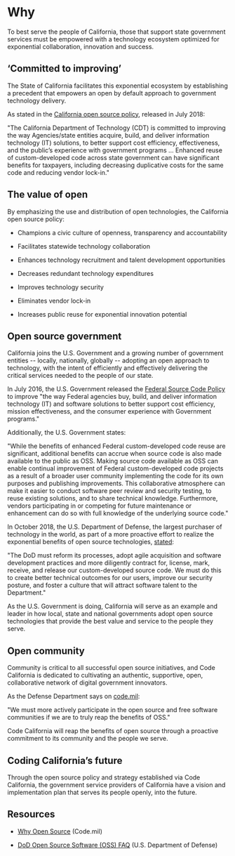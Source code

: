# Why

To best serve the people of California, those that support state government services must be empowered with a technology ecosystem optimized for exponential collaboration, innovation and success.

## ‘Committed to improving’

The State of California facilitates this exponential ecosystem by establishing a precedent that empowers an open by default approach to government technology delivery.

As stated in the [California open source policy](https://www.documents.dgs.ca.gov/sam/SamPrint/new/sam_master/sam_master_File/chap4900/4984.pdf), released in July 2018:

"The California Department of Technology (CDT) is committed to improving the way Agencies/state entities acquire, build, and deliver information technology (IT) solutions, to better support cost efficiency, effectiveness, and the public’s experience with government programs … Enhanced reuse of custom-developed code across state government can have significant benefits for taxpayers, including decreasing duplicative costs for the same code and reducing vendor lock-in."

## The value of open

By emphasizing the use and distribution of open technologies, the California open source policy:

* Champions a civic culture of openness, transparency and accountability

* Facilitates statewide technology collaboration

* Enhances technology recruitment and talent development opportunities

* Decreases redundant technology expenditures

* Improves technology security

* Eliminates vendor lock-in

* Increases public reuse for exponential innovation potential

## Open source government

California joins the U.S. Government and a growing number of government entities -- locally, nationally, globally -- adopting an open approach to technology, with the intent of efficiently and effectively delivering the critical services needed to the people of our state.

In July 2016, the U.S. Government released the [Federal Source Code Policy](https://sourcecode.cio.gov/) to improve "the way Federal agencies buy, build, and deliver information technology (IT) and software solutions to better support cost efficiency, mission effectiveness, and the consumer experience with Government programs."

Additionally, the U.S. Government states:

"While the benefits of enhanced Federal custom-developed code reuse are significant, additional benefits can accrue when source code is also made available to the public as OSS. Making source code available as OSS can enable continual improvement of Federal custom-developed code projects as a result of a broader user community implementing the code for its own purposes and publishing improvements. This collaborative atmosphere can make it easier to conduct software peer review and security testing, to reuse existing solutions, and to share technical knowledge. Furthermore, vendors participating in or competing for future maintenance or enhancement can do so with full knowledge of the underlying source code."

In October 2018, the U.S. Department of Defense, the largest purchaser of technology in the world, as part of a more proactive effort to realize the exponential benefits of open source technologies, [stated](https://code.mil/assets/data-call-memo.pdf):

"The DoD must reform its processes, adopt agile acquisition and software development practices and more diligently contract for, license, mark, receive, and release our custom-developed source code. We must do this to create better technical outcomes for our users, improve our security posture, and foster a culture that will attract software talent to the Department."

As the U.S. Government is doing, California will serve as an example and leader in how local, state and national governments adopt open source technologies that provide the best value and service to the people they serve.

## Open community

Community is critical to all successful open source initiatives, and Code California is dedicated to cultivating an authentic, supportive, open, collaborative network of digital government innovators.

As the Defense Department says on [code.mil](https://code.mil/why-open-source.html):

"We must more actively participate in the open source and free software communities if we are to truly reap the benefits of OSS."

Code California will reap the benefits of open source through a proactive commitment to its community and the people we serve.

## Coding California’s future

Through the open source policy and strategy established via Code California, the government service providers of California have a vision and implementation plan that serves its people openly, into the future.

## Resources

* [Why Open Source](https://code.mil/why-open-source.html) (Code.mil)

* [DoD Open Source Software (OSS) FAQ](https://dodcio.defense.gov/Open-Source-Software-FAQ/) (U.S. Department of Defense)

